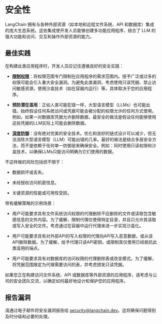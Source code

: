 # 安全性

LangChain 拥有与各种外部资源（如本地和远程文件系统、API 和数据库）集成的庞大生态系统。这些集成使开发人员能够创建多功能应用程序，结合了 LLM 的强大功能和访问、交互和操作外部资源的能力。

## 最佳实践

在构建此类应用程序时，开发人员应记住遵循良好的安全实践：

* [**限制权限**](https://en.wikipedia.org/wiki/Principle_of_least_privilege)：将权限范围专门限制在应用程序的需求范围内。授予广泛或过多的权限可能会引入重大安全漏洞。为避免此类漏洞，考虑使用只读凭据、禁止访问敏感资源，使用沙盒技术（如在容器内运行）等，具体取决于您的应用程序。

* **预防潜在滥用**：正如人类可能犯错一样，大型语言模型（LLMs）也可能出错。始终假设任何系统访问或凭据可能会被分配的权限允许的任何方式使用。例如，如果一对数据库凭据允许删除数据，最安全的做法是假设任何能够使用这些凭据的LLM实际上可能会删除数据。

* [**深度防御**](https://en.wikipedia.org/wiki/Defense_in_depth_(computing))：没有绝对完美的安全技术。优化和良好的链式设计可以减少，但无法消除大型语言模型（LLM）可能出错的几率。最好的做法是结合多层安全方法，而不是依赖于任何单一防御层来确保安全。例如：同时使用只读权限和沙盒技术，以确保LLMs只能访问明确为它们使用的数据。

不这样做的风险包括但不限于：

* 数据损坏或丢失。

* 未经授权访问机密信息。

* 关键资源的性能或可用性受损。

带有缓解策略的示例场景：

* 用户可能要求具有文件系统访问权限的代理删除不应删除的文件或读取包含敏感信息的文件内容。为了缓解，限制代理仅使用特定目录，并且只允许其读取或写入安全的文件。考虑通过在容器中运行代理来进一步实现沙盒化。

* 用户可能要求具有对外部API的写入权限的代理向API写入恶意数据，或从该API删除数据。为了缓解，给予代理只读API密钥，或限制其仅使用已经抵抗此类滥用的端点。

* 用户可能要求具有对数据库的访问权限的代理删除表或改变模式。为了缓解，将凭据范围限定为代理需要访问的表，并考虑颁发只读凭据。

如果您正在构建访问文件系统、API 或数据库等外部资源的应用程序，请考虑与公司的安全团队交流，以确定如何最好地设计和保护您的应用程序。

## 报告漏洞

请通过电子邮件将安全漏洞报告给 security@langchain.dev。这将确保问题得到及时分级和必要的处理。